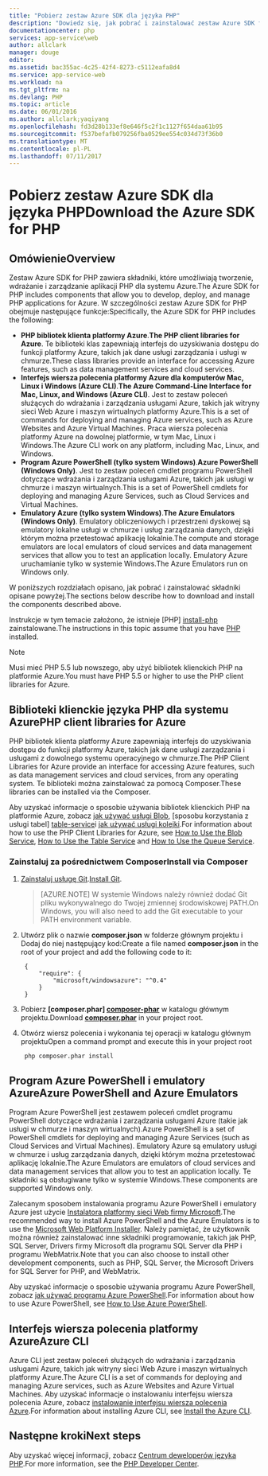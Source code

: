 ```yaml
---
title: "Pobierz zestaw Azure SDK dla języka PHP"
description: "Dowiedz się, jak pobrać i zainstalować zestaw Azure SDK for PHP."
documentationcenter: php
services: app-service\web
author: allclark
manager: douge
editor: 
ms.assetid: bac355ac-4c25-42f4-8273-c5112eafa8d4
ms.service: app-service-web
ms.workload: na
ms.tgt_pltfrm: na
ms.devlang: PHP
ms.topic: article
ms.date: 06/01/2016
ms.author: allclark;yaqiyang
ms.openlocfilehash: fd3d28b133ef8e646f5c2f1c1127f654daa61b95
ms.sourcegitcommit: f537befafb079256fba0529ee554c034d73f36b0
ms.translationtype: MT
ms.contentlocale: pl-PL
ms.lasthandoff: 07/11/2017
---
```

# <a name="download-the-azure-sdk-for-php"></a><span data-ttu-id="562aa-103">Pobierz zestaw Azure SDK dla języka PHP</span><span class="sxs-lookup"><span data-stu-id="562aa-103">Download the Azure SDK for PHP</span></span>
## <a name="overview"></a><span data-ttu-id="562aa-104">Omówienie</span><span class="sxs-lookup"><span data-stu-id="562aa-104">Overview</span></span>
<span data-ttu-id="562aa-105">Zestaw Azure SDK for PHP zawiera składniki, które umożliwiają tworzenie, wdrażanie i zarządzanie aplikacji PHP dla systemu Azure.</span><span class="sxs-lookup"><span data-stu-id="562aa-105">The Azure SDK for PHP includes components that allow you to develop, deploy, and manage PHP applications for Azure.</span></span> <span data-ttu-id="562aa-106">W szczególności zestaw Azure SDK for PHP obejmuje następujące funkcje:</span><span class="sxs-lookup"><span data-stu-id="562aa-106">Specifically, the Azure SDK for PHP includes the following:</span></span>

* <span data-ttu-id="562aa-107">**PHP bibliotek klienta platformy Azure**.</span><span class="sxs-lookup"><span data-stu-id="562aa-107">**The PHP client libraries for Azure**.</span></span> <span data-ttu-id="562aa-108">Te biblioteki klas zapewniają interfejs do uzyskiwania dostępu do funkcji platformy Azure, takich jak dane usługi zarządzania i usługi w chmurze.</span><span class="sxs-lookup"><span data-stu-id="562aa-108">These class libraries provide an interface for accessing Azure features, such as data management services and cloud services.</span></span>  
* <span data-ttu-id="562aa-109">**Interfejs wiersza polecenia platformy Azure dla komputerów Mac, Linux i Windows (Azure CLI)**.</span><span class="sxs-lookup"><span data-stu-id="562aa-109">**The Azure Command-Line Interface for Mac, Linux, and Windows (Azure CLI)**.</span></span> <span data-ttu-id="562aa-110">Jest to zestaw poleceń służących do wdrażania i zarządzania usługami Azure, takich jak witryny sieci Web Azure i maszyn wirtualnych platformy Azure.</span><span class="sxs-lookup"><span data-stu-id="562aa-110">This is a set of commands for deploying and managing Azure services, such as Azure Websites and Azure Virtual Machines.</span></span> <span data-ttu-id="562aa-111">Praca wiersza polecenia platformy Azure na dowolnej platformie, w tym Mac, Linux i Windows.</span><span class="sxs-lookup"><span data-stu-id="562aa-111">The Azure CLI work on any platform, including Mac, Linux, and Windows.</span></span>
* <span data-ttu-id="562aa-112">**Program Azure PowerShell (tylko system Windows)**.</span><span class="sxs-lookup"><span data-stu-id="562aa-112">**Azure PowerShell (Windows Only)**.</span></span> <span data-ttu-id="562aa-113">Jest to zestaw poleceń cmdlet programu PowerShell dotyczące wdrażania i zarządzania usługami Azure, takich jak usługi w chmurze i maszyn wirtualnych.</span><span class="sxs-lookup"><span data-stu-id="562aa-113">This is a set of PowerShell cmdlets for deploying and managing Azure Services, such as Cloud Services and Virtual Machines.</span></span>
* <span data-ttu-id="562aa-114">**Emulatory Azure (tylko system Windows)**.</span><span class="sxs-lookup"><span data-stu-id="562aa-114">**The Azure Emulators (Windows Only)**.</span></span> <span data-ttu-id="562aa-115">Emulatory obliczeniowych i przestrzeni dyskowej są emulatory lokalne usługi w chmurze i usług zarządzania danych, dzięki którym można przetestować aplikację lokalnie.</span><span class="sxs-lookup"><span data-stu-id="562aa-115">The compute and storage emulators are local emulators of cloud services and data management services that allow you to test an application locally.</span></span> <span data-ttu-id="562aa-116">Emulatory Azure uruchamianie tylko w systemie Windows.</span><span class="sxs-lookup"><span data-stu-id="562aa-116">The Azure Emulators run on Windows only.</span></span>

<span data-ttu-id="562aa-117">W poniższych rozdziałach opisano, jak pobrać i zainstalować składniki opisane powyżej.</span><span class="sxs-lookup"><span data-stu-id="562aa-117">The sections below describe how to download and install the components described above.</span></span>

<span data-ttu-id="562aa-118">Instrukcje w tym temacie założono, że istnieje [PHP] [ install-php] zainstalowane.</span><span class="sxs-lookup"><span data-stu-id="562aa-118">The instructions in this topic assume that you have [PHP][install-php] installed.</span></span>

> [!NOTE]
> <span data-ttu-id="562aa-119">Musi mieć PHP 5.5 lub nowszego, aby użyć bibliotek klienckich PHP na platformie Azure.</span><span class="sxs-lookup"><span data-stu-id="562aa-119">You must have PHP 5.5 or higher to use the PHP client libraries for Azure.</span></span>
> 
> 

## <a name="php-client-libraries-for-azure"></a><span data-ttu-id="562aa-120">Biblioteki klienckie języka PHP dla systemu Azure</span><span class="sxs-lookup"><span data-stu-id="562aa-120">PHP client libraries for Azure</span></span>
<span data-ttu-id="562aa-121">PHP bibliotek klienta platformy Azure zapewniają interfejs do uzyskiwania dostępu do funkcji platformy Azure, takich jak dane usługi zarządzania i usługami z dowolnego systemu operacyjnego w chmurze.</span><span class="sxs-lookup"><span data-stu-id="562aa-121">The PHP Client Libraries for Azure provide an interface for accessing Azure features, such as data management services and cloud services, from any operating system.</span></span> <span data-ttu-id="562aa-122">Te biblioteki można zainstalować za pomocą Composer.</span><span class="sxs-lookup"><span data-stu-id="562aa-122">These libraries can be installed via the Composer.</span></span>

<span data-ttu-id="562aa-123">Aby uzyskać informacje o sposobie używania bibliotek klienckich PHP na platformie Azure, zobacz [jak używać usługi Blob][blob-service], [sposobu korzystania z usługi tabel] [ table-service]i [jak używać usługi kolejki][queue-service].</span><span class="sxs-lookup"><span data-stu-id="562aa-123">For information about how to use the PHP Client Libraries for Azure, see [How to Use the Blob Service][blob-service], [How to Use the Table Service][table-service] and [How to Use the Queue Service][queue-service].</span></span>

### <a name="install-via-composer"></a><span data-ttu-id="562aa-124">Zainstaluj za pośrednictwem Composer</span><span class="sxs-lookup"><span data-stu-id="562aa-124">Install via Composer</span></span>
1. <span data-ttu-id="562aa-125">[Zainstaluj usługę Git][install-git].</span><span class="sxs-lookup"><span data-stu-id="562aa-125">[Install Git][install-git].</span></span>

    > [AZURE.NOTE] <span data-ttu-id="562aa-126">W systemie Windows należy również dodać Git pliku wykonywalnego do Twojej zmiennej środowiskowej PATH.</span><span class="sxs-lookup"><span data-stu-id="562aa-126">On Windows, you will also need to add the Git executable to your PATH environment variable.</span></span>

1. <span data-ttu-id="562aa-127">Utwórz plik o nazwie **composer.json** w folderze głównym projektu i Dodaj do niej następujący kod:</span><span class="sxs-lookup"><span data-stu-id="562aa-127">Create a file named **composer.json** in the root of your project and add the following code to it:</span></span>
   
        {
            "require": {
                "microsoft/windowsazure": "^0.4"
            }
        }
2. <span data-ttu-id="562aa-128">Pobierz  **[composer.phar] [ composer-phar]**  w katalogu głównym projektu.</span><span class="sxs-lookup"><span data-stu-id="562aa-128">Download **[composer.phar][composer-phar]** in your project root.</span></span>
3. <span data-ttu-id="562aa-129">Otwórz wiersz polecenia i wykonania tej operacji w katalogu głównym projektu</span><span class="sxs-lookup"><span data-stu-id="562aa-129">Open a command prompt and execute this in your project root</span></span>
   
        php composer.phar install

## <a name="azure-powershell-and-azure-emulators"></a><span data-ttu-id="562aa-130">Program Azure PowerShell i emulatory Azure</span><span class="sxs-lookup"><span data-stu-id="562aa-130">Azure PowerShell and Azure Emulators</span></span>
<span data-ttu-id="562aa-131">Program Azure PowerShell jest zestawem poleceń cmdlet programu PowerShell dotyczące wdrażania i zarządzania usługami Azure (takie jak usługi w chmurze i maszyn wirtualnych).</span><span class="sxs-lookup"><span data-stu-id="562aa-131">Azure PowerShell is a set of PowerShell cmdlets for deploying and managing Azure Services (such as Cloud Services and Virtual Machines).</span></span> <span data-ttu-id="562aa-132">Emulatory Azure są emulatory usługi w chmurze i usług zarządzania danych, dzięki którym można przetestować aplikację lokalnie.</span><span class="sxs-lookup"><span data-stu-id="562aa-132">The Azure Emulators are emulators of cloud services and data management services that allow you to test an application locally.</span></span> <span data-ttu-id="562aa-133">Te składniki są obsługiwane tylko w systemie Windows.</span><span class="sxs-lookup"><span data-stu-id="562aa-133">These components are supported Windows only.</span></span>

<span data-ttu-id="562aa-134">Zalecanym sposobem instalowania programu Azure PowerShell i emulatory Azure jest użycie [Instalatora platformy sieci Web firmy Microsoft][download-wpi].</span><span class="sxs-lookup"><span data-stu-id="562aa-134">The recommended way to install Azure PowerShell and the Azure Emulators is to use the [Microsoft Web Platform Installer][download-wpi].</span></span> <span data-ttu-id="562aa-135">Należy pamiętać, że użytkownik można również zainstalować inne składniki programowanie, takich jak PHP, SQL Server, Drivers firmy Microsoft dla programu SQL Server dla PHP i programu WebMatrix.</span><span class="sxs-lookup"><span data-stu-id="562aa-135">Note that you can also choose to install other development components, such as PHP, SQL Server, the Microsoft Drivers for SQL Server for PHP, and WebMatrix.</span></span>

<span data-ttu-id="562aa-136">Aby uzyskać informacje o sposobie używania programu Azure PowerShell, zobacz [jak używać programu Azure PowerShell][powershell-tools].</span><span class="sxs-lookup"><span data-stu-id="562aa-136">For information about how to use Azure PowerShell, see [How to Use Azure PowerShell][powershell-tools].</span></span>

## <a name="azure-cli"></a><span data-ttu-id="562aa-137">Interfejs wiersza polecenia platformy Azure</span><span class="sxs-lookup"><span data-stu-id="562aa-137">Azure CLI</span></span>
<span data-ttu-id="562aa-138">Azure CLI jest zestaw poleceń służących do wdrażania i zarządzania usługami Azure, takich jak witryny sieci Web Azure i maszyn wirtualnych platformy Azure.</span><span class="sxs-lookup"><span data-stu-id="562aa-138">The Azure CLI is a set of commands for deploying and managing Azure services, such as Azure Websites and Azure Virtual Machines.</span></span> <span data-ttu-id="562aa-139">Aby uzyskać informacje o instalowaniu interfejsu wiersza polecenia Azure, zobacz [instalowanie interfejsu wiersza polecenia Azure](cli-install-nodejs.md).</span><span class="sxs-lookup"><span data-stu-id="562aa-139">For information about installing Azure CLI, see [Install the Azure CLI](cli-install-nodejs.md).</span></span>

## <a name="next-steps"></a><span data-ttu-id="562aa-140">Następne kroki</span><span class="sxs-lookup"><span data-stu-id="562aa-140">Next steps</span></span>
<span data-ttu-id="562aa-141">Aby uzyskać więcej informacji, zobacz [Centrum deweloperów języka PHP](/develop/php/).</span><span class="sxs-lookup"><span data-stu-id="562aa-141">For more information, see the [PHP Developer Center](/develop/php/).</span></span>

[install-php]: http://www.php.net/manual/en/install.php
[composer-github]: https://github.com/composer/composer
[composer-phar]: http://getcomposer.org/composer.phar
[nodejs-org]: http://nodejs.org/
[install-node-linux]: https://github.com/joyent/node/wiki/Installing-Node.js-via-package-manager
[download-wpi]: http://go.microsoft.com/fwlink/?LinkId=253447
[mac-installer]: http://go.microsoft.com/fwlink/?LinkId=252249
[blob-service]: http://go.microsoft.com/fwlink/?LinkId=252714
[table-service]: http://go.microsoft.com/fwlink/?LinkId=252715
[queue-service]: http://go.microsoft.com/fwlink/?LinkId=252716
[azure cli]: http://go.microsoft.com/fwlink/?LinkId=252717
[powershell-tools]: http://go.microsoft.com/fwlink/?LinkId=252718
[php-sdk-github]: http://go.microsoft.com/fwlink/?LinkId=252719
[install-git]: http://git-scm.com/book/en/Getting-Started-Installing-Git
